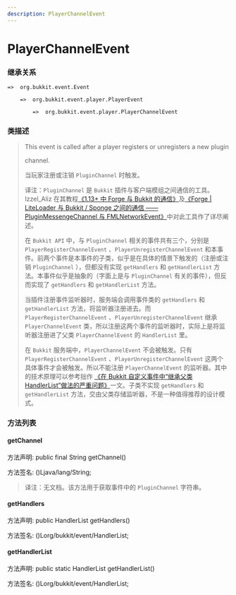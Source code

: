 ```yaml
---
description: PlayerChannelEvent
---
```


# PlayerChannelEvent

### 继承关系

    =>  org.bukkit.event.Event

        =>  org.bukkit.event.player.PlayerEvent

            =>  org.bukkit.event.player.PlayerChannelEvent

### 类描述

> This event is called after a player registers or unregisters a new plugin
> 
> channel.
> 
> <p>
> 
> 当玩家注册或注销 `PluginChannel` 时触发。
> 
> <p>
> 
> 译注：`PluginChannel` 是 `Bukkit` 插件与客户端模组之间通信的工具。Izzel_Aliz 在其教程[《1.13+ 中 Forge 与 Bukkit 的通信》](https://www.mcbbs.net/thread-873219-1-1.html)及[《Forge | LiteLoader 与 Bukkit / Sponge 之间的通信 —— PluginMessengeChannel 与 FMLNetworkEvent》](https://www.mcbbs.net/thread-725571-1-1.html)中对此工具作了详尽阐述。
> 
> 在 `Bukkit API` 中，与 `PluginChannel` 相关的事件共有三个，分别是 `PlayerRegisterChannelEvent` 、`PlayerUnregisterChannelEvent` 和本事件。前两个事件是本事件的子类，似乎是在具体的情景下触发的（注册或注销 `PluginChannel` ），但都没有实现 `getHandlers` 和 `getHandlerList` 方法。本事件似乎是抽象的（字面上是与 `PluginChannel` 有关的事件），但反而实现了 `getHandlers` 和 `getHandlerList` 方法。
> 
> 当插件注册事件监听器时，服务端会调用事件类的 `getHandlers` 和 `getHandlerList` 方法，将监听器注册进去。而 `PlayerRegisterChannelEvent` 、`PlayerUnregisterChannelEvent` 继承 `PlayerChannelEvent` 类，所以注册这两个事件的监听器时，实际上是将监听器注册进了父类 `PlayerChannelEvent` 的 `HandlerList` 里。
> 
> 在 `Bukkit` 服务端中，`PlayerChannelEvent` 不会被触发。只有 `PlayerRegisterChannelEvent` 、`PlayerUnregisterChannelEvent` 这两个具体事件才会被触发。所以不能注册 `PlayerChannelEvent` 的监听器。其中的技术原理可以参考拙作 [《在 Bukkit 自定义事件中“继承父类HandlerList”做法的严重问题》](https://www.mcbbs.net/thread-1393526-1-1.html)一文。子类不实现 `getHandlers` 和 `getHandlerList` 方法，交由父类存储监听器，不是一种值得推荐的设计模式。

### 方法列表

#### getChannel

方法声明: public final String getChannel()

方法签名: ()Ljava/lang/String;

> 译注：无文档。该方法用于获取事件中的 `PluginChannel` 字符串。

#### getHandlers

方法声明: public HandlerList getHandlers()

方法签名: ()Lorg/bukkit/event/HandlerList;

#### getHandlerList

方法声明: public static HandlerList getHandlerList()

方法签名: ()Lorg/bukkit/event/HandlerList;
